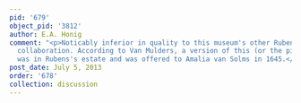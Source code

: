 ```yaml
---
pid: '679'
object_pid: '3812'
author: E.A. Honig
comment: "<p>Noticably inferior in quality to this museum's other Rubens/Brueghel
  collaboration. According to Van Mulders, a version of this (or the picture itself)
  was in Rubens's estate and was offered to Amalia van Solms in 1645.</p>"
post_date: July 5, 2013
order: '678'
collection: discussion
---
```

